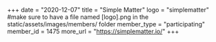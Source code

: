 +++
date = "2020-12-07"
title = "Simple Matter"
logo = "simplematter" #make sure to have a file named [logo].png in the static/assets/images/members/ folder
member_type = "participating"
member_id = 1475
more_url = "https://simplematter.io/"
+++
